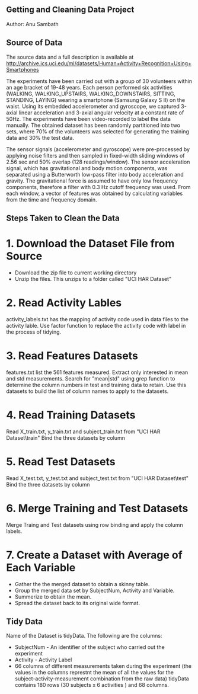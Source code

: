 ## Getting and Cleaning Data Project

Author: Anu Sambath

## Source of Data
The source data and a full description is available at 
http://archive.ics.uci.edu/ml/datasets/Human+Activity+Recognition+Using+Smartphones 

The experiments have been carried out with a group of 30 volunteers within an age bracket of 19-48 years. Each person performed six activities (WALKING, WALKING_UPSTAIRS, WALKING_DOWNSTAIRS, SITTING, STANDING, LAYING) wearing a smartphone (Samsung Galaxy S II) on the waist. Using its embedded accelerometer and gyroscope, we captured 3-axial linear acceleration and 3-axial angular velocity at a constant rate of 50Hz. The experiments have been video-recorded to label the data manually. The obtained dataset has been randomly partitioned into two sets, where 70% of the volunteers was selected for generating the training data and 30% the test data. 

The sensor signals (accelerometer and gyroscope) were pre-processed by applying noise filters and then sampled in fixed-width sliding windows of 2.56 sec and 50% overlap (128 readings/window). The sensor acceleration signal, which has gravitational and body motion components, was separated using a Butterworth low-pass filter into body acceleration and gravity. The gravitational force is assumed to have only low frequency components, therefore a filter with 0.3 Hz cutoff frequency was used. From each window, a vector of features was obtained by calculating variables from the time and frequency domain.

## Steps Taken to Clean the Data

# 1. Download the Dataset File from Source
   - Download the zip file to current working directory
   - Unzip the files. This unzips to a folder called "UCI HAR Dataset"
   
# 2. Read Activity Lables
activity_labels.txt has the mapping of activity code used in data files to the activity lable. Use factor function to replace the activity code with label in the process of tidying.

# 3. Read Features Datasets
features.txt list the 561 features measured. Extract only interested in mean and std measurements. Search for "mean|std" using grep function to determine the column numbers in test and training data to retain. Use this datasets to build the list of column names to apply to the datasets.

# 4. Read Training Datasets 
Read X_train.txt, y_train.txt and subject_train.txt from "UCI HAR Dataset\train"
Bind the three datasets by column

# 5. Read Test Datasets
Read X_test.txt, y_test.txt and subject_test.txt from "UCI HAR Dataset\test"
Bind the three datasets by column

# 6. Merge Training and Test Datasets
Merge Traing and Test datasets using row binding and apply the column labels.

# 7. Create a Dataset with Average of Each Variable
  - Gather the the merged dataset to obtain a skinny table. 
  - Group the merged data set by SubjectNum, Activity and Variable. 
  - Summerize to obtain the mean. 
  - Spread the dataset back to its original wide format.
 
## Tidy Data
Name of the Dataset is tidyData. The following are the columns:
 - SubjectNum - An identifier of the subject who carried out the experiment
 - Activity - Activity Label
 - 66 columns of different measurements taken during the experiment (the values in the columns represtnt the mean of all the values for the subject-activity-measurement combination from the raw data)
 tidyData contains 180 rows (30 subjects x 6 activities ) and 68 columns. 

